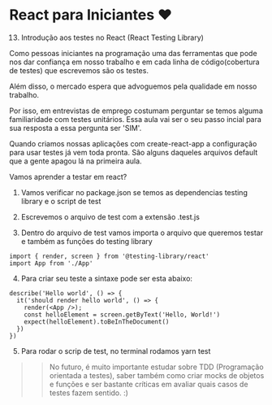 # React para Iniciantes ❤️

13) Introdução aos testes no React (React Testing Library)<br>

Como pessoas iniciantes na programação uma das ferramentas que pode nos dar confiança em nosso trabalho e em cada linha de código(cobertura de testes) que escrevemos são os testes.

Além disso, o mercado espera que advoguemos pela qualidade em nosso trabalho.

Por isso, em entrevistas de emprego costumam perguntar se temos alguma familiaridade com testes unitários. Essa aula vai ser o seu passo incial para sua resposta a essa pergunta ser 'SIM'.

Quando criamos nossas aplicações com create-react-app a configuração para usar testes já vem toda pronta. São alguns daqueles arquivos default que a gente apagou lá na primeira aula.

Vamos aprender a testar em react?

1) Vamos verificar no package.json se temos as dependencias testing library e o script de test

2) Escrevemos o arquivo de test com a extensão .test.js

3) Dentro do arquivo de test vamos importa o arquivo que queremos testar e também as funções do testing library

```
import { render, screen } from '@testing-library/react'
import App from './App'
```

4) Para criar seu teste a sintaxe pode ser esta abaixo:

```
describe('Hello world', () => {
  it('should render hello world', () => {
    render(<App />);
    const helloElement = screen.getByText('Hello, World!')
    expect(helloElement).toBeInTheDocument()
  })
})
```

5) Para rodar o scrip de test, no terminal rodamos yarn test

>> No futuro, é muito importante estudar sobre TDD (Programação orientada a testes), saber também como criar mocks de objetos e funções e ser bastante críticas em avaliar quais casos de testes fazem sentido. :) 

